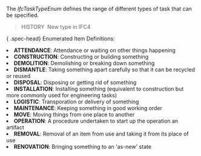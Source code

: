﻿The _IfcTaskTypeEnum_ defines the range of different types of task that can be specified.

> HISTORY&nbsp; New type in IFC4

{ .spec-head}
Enumerated Item Definitions:

<lu>
<li><b>ATTENDANCE</b>: Attendance or waiting on other things happening</li>
<li><b>CONSTRUCTION</b>: Constructing or building something</li>
<li><b>DEMOLITION</b>: Demolishing or breaking down something</li>
<li><b>DISMANTLE</b>: Taking something apart carefully so that it can be recycled or reused</li>
<li><b>DISPOSAL</b>: Disposing or getting rid of something</li>
<li><b>INSTALLATION</b>: Installing something (equivalent to construction but more commonly used for engineering tasks)</li>
<li><b>LOGISTIC</b>: Transporation or delivery of something</li>
<li><b>MAINTENANCE</b>: Keeping something in good working order</li>
<li><b>MOVE</b>: Moving things from one place to another</li>
<li><b>OPERATION</b>: A procedure undertaken to start up the operation an artifact</li>
<li><b>REMOVAL</b>: Removal of an item from use and taking it from its place of use</li>
<li><b>RENOVATION</b>: Bringing something to an 'as-new' state</li>
    </lu>